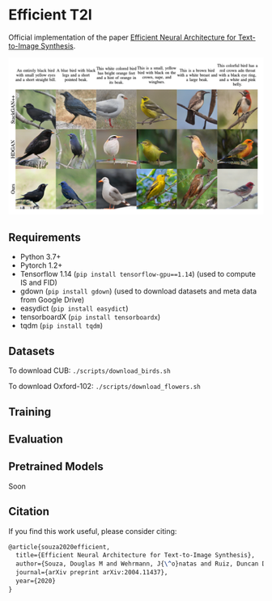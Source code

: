# Efficient T2I
Official implementation of the paper  [Efficient Neural Architecture for Text-to-Image Synthesis](https://arxiv.org/abs/2004.11437).

<img src="img/teaser.png"/>


## Requirements

* Python 3.7+
* Pytorch 1.2+
* Tensorflow 1.14 (`pip install tensorflow-gpu==1.14`) (used to compute IS and FID)
* gdown (`pip install gdown`) (used to download datasets and meta data from Google Drive)
* easydict (`pip install easydict`)
* tensorboardX (`pip install tensorboardx`)
* tqdm (`pip install tqdm`)

## Datasets

To download CUB:
`./scripts/download_birds.sh`

To download Oxford-102:
`./scripts/download_flowers.sh`

## Training




## Evaluation


## Pretrained Models
Soon


## Citation

If you find this work useful, please consider citing:

```tex
@article{souza2020efficient,
  title={Efficient Neural Architecture for Text-to-Image Synthesis},
  author={Souza, Douglas M and Wehrmann, J{\^o}natas and Ruiz, Duncan D},
  journal={arXiv preprint arXiv:2004.11437},
  year={2020}
}
```


